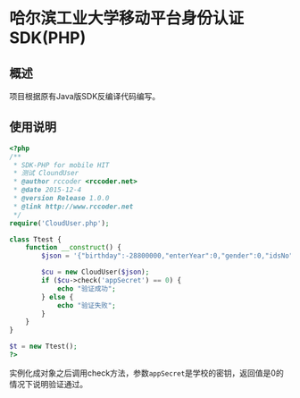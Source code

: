 哈尔滨工业大学移动平台身份认证SDK(PHP)
===
## 概述
项目根据原有Java版SDK反编译代码编写。

## 使用说明
```php
<?php
/**
 * SDK-PHP for mobile HIT
 * 测试 CloundUser
 * @author rccoder <rccoder.net>
 * @date 2015-12-4
 * @version Release 1.0.0
 * @link http://www.rccoder.net
 */
require('CloudUser.php');

class Ttest {
    function __construct() {
        $json = '{"birthday":-28800000,"enterYear":0,"gender":0,"idsNo":"1130310226","nickName":"段艺","realName":"段艺","sign":{"appKey":"snc-hit","check":"8697f78d6133c57acc4098c1bbc19367da6e6007","nonce":"UofXk1OY","timestamp":1447549447101,"token":"b0ef5091a4eeb41445dba9665cbbd5acf3f7571c"}}';

        $cu = new CloudUser($json);
        if ($cu->check('appSecret') == 0) {
            echo "验证成功";
        } else {
            echo "验证失败";
        }
    }    
} 

$t = new Ttest();
?>
```

实例化成对象之后调用check方法，参数`appSecret`是学校的密钥，返回值是0的情况下说明验证通过。
